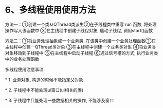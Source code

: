 # 6、多线程使用使用方法

方法一：①创建一个类从QThread类派生②在子线程类中重写 run 函数, 将处理操作写入该函数中 ③在主线程中创建子线程对象, 启动子线程, 调用start()函数

方法二：①将业务处理抽象成一个业务类, 在该类中创建一个业务处理函数②在主线程中创建一QThread类对象 ③在主线程中创建一个业务类对象 ④将业务类对象移动到子线程中 ⑤在主线程中启动子线程 ⑥通过信号槽的方式, 执行业务类中的业务处理函数

多线程使用注意事项:

\* 1. 业务对象, 构造的时候不能指定父对象

\* 2. 子线程中不能处理ui窗口(ui相关的类)

\* 3. 子线程中只能处理一些数据相关的操作, 不能涉及窗口